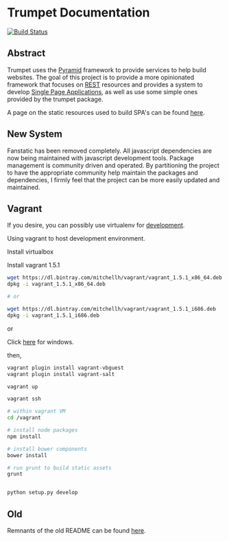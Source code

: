 # Trumpet Documentation

[![Build Status](https://travis-ci.org/umeboshi2/trumpet.png?branch=master)](https://travis-ci.org/umeboshi2/trumpet)




## Abstract

Trumpet uses the [Pyramid](http://www.pylonsproject.org/) framework 
to provide services to help build websites.  The goal of this project is 
to provide a more opinionated framework that focuses on [REST](http://en.wikipedia.org/wiki/Representational_state_transfer) resources and provides a 
system to develop [Single Page Applications](http://en.wikipedia.org/wiki/Single-page_application), as well as use some simple ones provided by the 
trumpet package.

A page on the static resources used to build SPA's can be found [here](https://github.com/umeboshi2/trumpet/blob/master/docs/TrumpetStaticResources.md).





## New System

Fanstatic has been removed completely.  All javascript dependencies are 
now being maintained with javascript development tools.  Package management 
is community driven and operated.  By partitioning the project to have the 
appropriate community help maintain the packages and dependencies, I firmly 
feel that the project can be more easily updated and maintained.

## Vagrant

If you desire, you can possibly use virtualenv for [development](https://github.com/umeboshi2/trumpet/blob/master/docs/host-env-setup.md).


Using vagrant to host development environment.

Install virtualbox

Install vagrant 1.5.1

```sh
wget https://dl.bintray.com/mitchellh/vagrant/vagrant_1.5.1_x86_64.deb
dpkg -i vagrant_1.5.1_x86_64.deb

# or

wget https://dl.bintray.com/mitchellh/vagrant/vagrant_1.5.1_i686.deb
dpkg -i vagrant_1.5.1_i686.deb
```

or

Click [here](https://dl.bintray.com/mitchellh/vagrant/vagrant_1.5.1.msi) 
for windows.


then,

```sh
vagrant plugin install vagrant-vbguest
vagrant plugin install vagrant-salt

vagrant up

vagrant ssh

# within vagrant VM
cd /vagrant

# install node packages
npm install

# install bower components
bower install

# run grunt to build static assets
grunt


python setup.py develop
```

## Old

Remnants of the old README can be found [here](https://github.com/umeboshi2/trumpet/blob/master/docs/misc.md).

